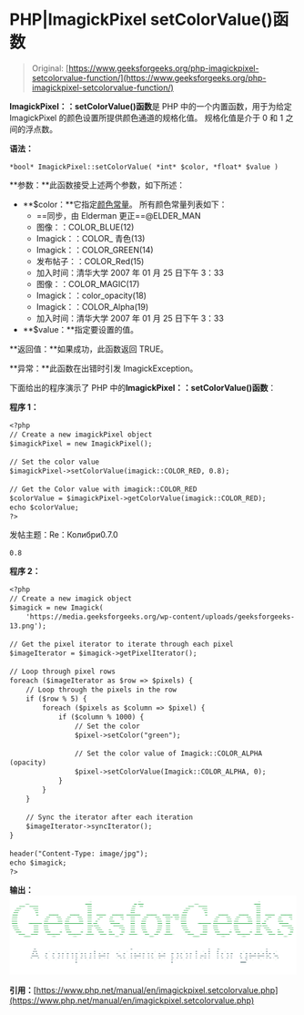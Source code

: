 # PHP|ImagickPixel setColorValue()函数

> Original: [https://www.geeksforgeeks.org/php-imagickpixel-setcolorvalue-function/](https://www.geeksforgeeks.org/php-imagickpixel-setcolorvalue-function/)

**ImagickPixel：：setColorValue()函数**是 PHP 中的一个内置函数，用于为给定 ImagickPixel 的颜色设置所提供颜色通道的规格化值。 规格化值是介于 0 和 1 之间的浮点数。

**语法：**

```
*bool* ImagickPixel::setColorValue( *int* $color, *float* $value )
```

**参数：**此函数接受上述两个参数，如下所述：

*   **$color：**它指定[颜色常量](https://www.php.net/manual/en/imagick.constants.php#imagick.constants.color-black)。
    所有颜色常量列表如下：
    *   ==同步，由 Elderman 更正==@ELDER_MAN
    *   图像：：COLOR_BLUE(12)
    *   Imagick：：COLOR_ 青色(13)
    *   Imagick：：COLOR_GREEN(14)
    *   发布帖子：：COLOR_Red(15)
    *   加入时间：清华大学 2007 年 01 月 25 日下午 3：33
    *   图像：：COLOR_MAGIC(17)
    *   Imagick：：color_opacity(18)
    *   Imagick：：COLOR_Alpha(19)
    *   加入时间：清华大学 2007 年 01 月 25 日下午 3：33
*   **$value：**指定要设置的值。

**返回值：**如果成功，此函数返回 TRUE。

**异常：**此函数在出错时引发 ImagickException。

下面给出的程序演示了 PHP 中的**ImagickPixel：：setColorValue()函数**：

**程序 1：**

```
<?php
// Create a new imagickPixel object
$imagickPixel = new ImagickPixel();

// Set the color value
$imagickPixel->setColorValue(imagick::COLOR_RED, 0.8);

// Get the Color value with imagick::COLOR_RED
$colorValue = $imagickPixel->getColorValue(imagick::COLOR_RED);
echo $colorValue;
?>
```

发帖主题：Re：Колибри0.7.0

```
0.8
```

**程序 2：**

```
<?php
// Create a new imagick object
$imagick = new Imagick(
    'https://media.geeksforgeeks.org/wp-content/uploads/geeksforgeeks-13.png');

// Get the pixel iterator to iterate through each pixel
$imageIterator = $imagick->getPixelIterator();

// Loop through pixel rows
foreach ($imageIterator as $row => $pixels) {
    // Loop through the pixels in the row
    if ($row % 5) {
        foreach ($pixels as $column => $pixel) {
            if ($column % 1000) {
                // Set the color
                $pixel->setColor("green");

                // Set the color value of Imagick::COLOR_ALPHA (opacity)
                $pixel->setColorValue(Imagick::COLOR_ALPHA, 0);
            }
        }
    }

    // Sync the iterator after each iteration
    $imageIterator->syncIterator();
}

header("Content-Type: image/jpg");
echo $imagick;
?>
```

**输出：**
![](img/2d204edeec5e0c8401f74d6286b67cc1.png)

**引用：**[https://www.php.net/manual/en/imagickpixel.setcolorvalue.php](https://www.php.net/manual/en/imagickpixel.setcolorvalue.php)